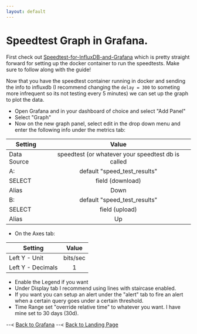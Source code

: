 ```yaml
---
layout: default
---
```


# Speedtest Graph in Grafana.

First check out [Speedtest-for-InfluxDB-and-Grafana](https://github.com/barrycarey/Speedtest-for-InfluxDB-and-Grafana) which is pretty straight forward for setting up the docker container to run the speedtests. Make sure to follow along with the guide!

Now that you have the speedtest container running in docker and sending the info to influxdb (I recommend changing the `delay = 300` to someting more infrequent so its not testing every 5 minutes) we can set up the graph to plot the data.

- Open Grafana and in your dashboard of choice and select "Add Panel"
- Select "Graph"
- Now on the new graph panel, select edit in the drop down menu and enter the following info under the metrics tab:

| Setting       | Value         |
| ------------- |:-------------:|
| Data Source   | speedtest (or whatever your speedtest db is called     |
| A:            | default "speed_test_results" |
| SELECT        | field (download)        |
| Alias         | Down |
| B:            | default "speed_test_results" |
| SELECT        | field (upload) |
| Alias         | Up |

- On the Axes tab:

| Setting | Value |
| ------- |:-----:|
| Left Y - Unit | bits/sec |
| Left Y - Decimals | 1 |

- Enable the Legend if you want
- Under Display tab I recommend using lines with staircase enabled.
- If you want you can setup an alert under the "alert" tab to fire an alert when a certain query goes under a certain threshold.
- Time Range set "override relative time" to whatever you want. I have mine set to 30 days (30d).

--< [Back to Grafana](https://alexandzors.github.io/things/grafana)
--< [Back to Landing Page](https://alexandzors.github.io/things)
